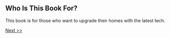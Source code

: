 ## Who Is This Book For?

This book is for those who want to upgrade their homes with the latest tech.

[Next >>](003-whats-in-this-book.md)
